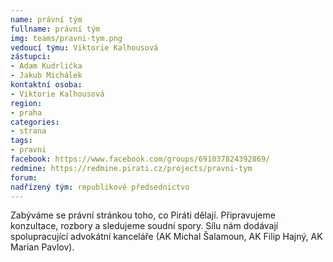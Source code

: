 ```yaml
---
name: právní tým
fullname: právní tým
img: teams/pravni-tym.png
vedoucí týmu: Viktorie Kalhousová
zástupci:
- Adam Kudrlička
- Jakub Michálek
kontaktní osoba:
- Viktorie Kalhousová
region:
- praha
categories:
- strana
tags:
- pravni
facebook: https://www.facebook.com/groups/691037824392869/
redmine: https://redmine.pirati.cz/projects/pravni-tym
forum:
nadřízený tým: republikové předsednictvo
---
```


Zabýváme se právní stránkou toho, co Piráti dělají. Připravujeme konzultace, rozbory a sledujeme soudní spory. Sílu nám dodávají spolupracující advokátní kanceláře (AK Michal Šalamoun, AK Filip Hajný, AK Marian Pavlov).
